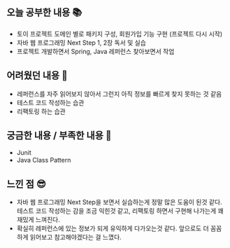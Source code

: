 ## 오늘 공부한 내용 📚
- 토이 프로젝트 도메인 별로 패키지 구성, 회원가입 기능 구현 (프로젝트 다시 시작)
- 자바 웹 프로그래밍 Next Step 1, 2장 독서 및 실습
- 프로젝트 개발하면서 Spring, Java 레퍼런스 찾아보면서 작업

## 어려웠던 내용 🫨
- 레퍼런스를 자주 읽어보지 않아서 그런지 아직 정보를 빠르게 찾지 못하는 것 같음
- 테스트 코드 작성하는 습관
- 리팩토링 하는 습관


## 궁금한 내용 / 부족한 내용 🧐
- Junit
- Java Class Pattern

## 느낀 점 😎
- 자바 웹 프로그래밍 Next Step을 보면서 실습하는게 정말 많은 도움이 된것 같다. 테스트 코드 작성하는 감을 조금 익힌것 같고, 리팩토링 하면서 구현해 나가는게 꽤 재밌게 느껴진다.
- 확실히 레퍼런스에 있는 정보가 되게 유익하게 다가오는것 같다. 앞으로도 더 꼼꼼하게 읽어보고 참고해야겠다는 걸 느꼈다.